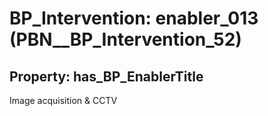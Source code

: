 # BP_Intervention: __enabler_013__ (PBN__BP_Intervention_52)

## Property: has_BP_EnablerTitle

Image acquisition & CCTV

